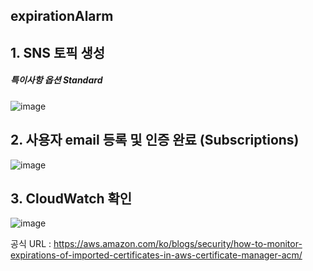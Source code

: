 ## expirationAlarm

## 1. SNS 토픽 생성

##### 특이사항 옵션 Standard

![image](https://user-images.githubusercontent.com/38831314/142573263-0b02b4c1-458e-450e-a332-a4c7299a24de.png)

## 2. 사용자 email 등록 및 인증 완료 (Subscriptions)

![image](https://user-images.githubusercontent.com/38831314/142573570-0d4b6236-5d5a-48da-a01b-4a476b4005ab.png)

## 3. CloudWatch 확인

![image](https://user-images.githubusercontent.com/38831314/139015098-b5ee0616-57f7-4dec-b734-ed4a73501b7d.png)

공식 URL : https://aws.amazon.com/ko/blogs/security/how-to-monitor-expirations-of-imported-certificates-in-aws-certificate-manager-acm/
